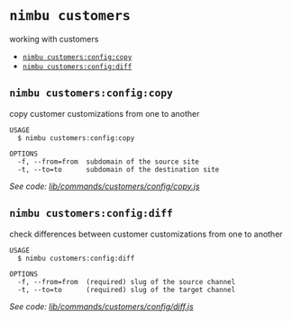 `nimbu customers`
=================

working with customers

* [`nimbu customers:config:copy`](#nimbu-customersconfigcopy)
* [`nimbu customers:config:diff`](#nimbu-customersconfigdiff)

## `nimbu customers:config:copy`

copy customer customizations from one to another

```
USAGE
  $ nimbu customers:config:copy

OPTIONS
  -f, --from=from  subdomain of the source site
  -t, --to=to      subdomain of the destination site
```

_See code: [lib/commands/customers/config/copy.js](https://github.com/zenjoy/nimbu-toolbelt/blob/v5.0.0-alpha.5/lib/commands/customers/config/copy.js)_

## `nimbu customers:config:diff`

check differences between customer customizations from one to another

```
USAGE
  $ nimbu customers:config:diff

OPTIONS
  -f, --from=from  (required) slug of the source channel
  -t, --to=to      (required) slug of the target channel
```

_See code: [lib/commands/customers/config/diff.js](https://github.com/zenjoy/nimbu-toolbelt/blob/v5.0.0-alpha.5/lib/commands/customers/config/diff.js)_
